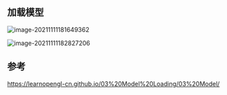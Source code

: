 ## 加载模型

![image-20211111181649362](image-20211111181649362.png)

![image-20211111182827206](image-20211111182827206.png)

## 参考

https://learnopengl-cn.github.io/03%20Model%20Loading/03%20Model/
